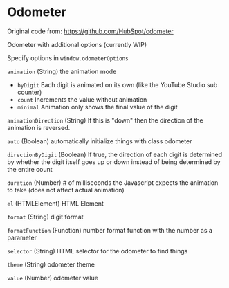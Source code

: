 # Odometer
 Original code from: https://github.com/HubSpot/odometer

 Odometer with additional options (currently WIP)

Specify options in `window.odometerOptions`

`animation` (String) the animation mode

- `byDigit` Each digit is animated on its own (like the YouTube Studio sub counter)
- `count` Increments the value without animation
- `minimal` Animation only shows the final value of the digit

`animationDirection` (String) If this is "down" then the direction of the animation is reversed.

`auto` (Boolean) automatically initialize things with class odometer

`directionByDigit` (Boolean) If true, the direction of each digit is determined by whether the digit itself goes up or down instead of being determined by the entire count

`duration` (Number) # of milliseconds the Javascript expects the animation to take (does not affect actual animation)

`el` (HTMLElement) HTML Element

`format` (String) digit format

`formatFunction` (Function) number format function with the number as a parameter

`selector` (String) HTML selector for the odometer to find things

`theme` (String) odometer theme

`value` (Number) odometer value

